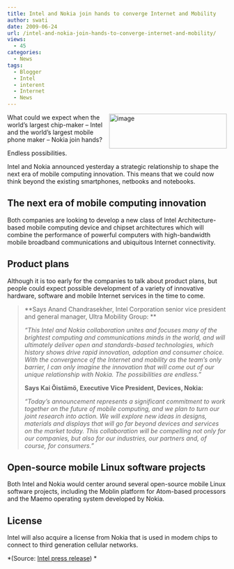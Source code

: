 ```yaml
---
title: Intel and Nokia join hands to converge Internet and Mobility
author: swati
date: 2009-06-24
url: /intel-and-nokia-join-hands-to-converge-internet-and-mobility/
views:
  - 45
categories:
  - News
tags:
  - Blogger
  - Intel
  - interent
  - Internet
  - News
---
```

<img class="alignright wp-image-51530" style="border: 0pt none;margin-left: 0px;margin-right: 0px" src="http://cdn.devilsworkshop.org/files/2009/06/image56.png" border="0" alt="image" width="270" height="80" align="right" /> What could we expect when the world’s largest chip-maker – Intel and the world’s largest mobile phone maker – Nokia join hands?

Endless possibilities.

Intel and Nokia announced yesterday a strategic relationship to shape the next era of mobile computing innovation. This means that we could now think beyond the existing smartphones, netbooks and notebooks.

## The next era of mobile computing innovation

Both companies are looking to develop a new class of Intel Architecture-based mobile computing device and chipset architectures which will combine the performance of powerful computers with high-bandwidth mobile broadband communications and ubiquitous Internet connectivity.

## Product plans

Although it is too early for the companies to talk about product plans, but people could expect possible development of a variety of innovative hardware, software and mobile Internet services in the time to come.

> **Says Anand Chandrasekher, Intel Corporation senior vice president and general manager, Ultra Mobility Group: **
> 
> *“This Intel and Nokia collaboration unites and focuses many of the brightest computing and communications minds in the world, and will ultimately deliver open and standards-based technologies, which history shows drive rapid innovation, adoption and consumer choice. With the convergence of the Internet and mobility as the team&#8217;s only barrier, I can only imagine the innovation that will come out of our unique relationship with Nokia. The possibilities are endless.”*
> 
> **Says Kai Öistämö, Executive Vice President, Devices, Nokia:**
> 
> *“Today&#8217;s announcement represents a significant commitment to work together on the future of mobile computing, and we plan to turn our joint research into action. We will explore new ideas in designs, materials and displays that will go far beyond devices and services on the market today. This collaboration will be compelling not only for our companies, but also for our industries, our partners and, of course, for consumers.”*

## Open-source mobile Linux software projects

Both Intel and Nokia would center around several open-source mobile Linux software projects, including the Moblin platform for Atom-based processors and the Maemo operating system developed by Nokia.

## License

Intel will also acquire a license from Nokia that is used in modem chips to connect to third generation cellular networks.

*(Source: <a href="http://www.intel.com/pressroom/archive/releases/20090623corp_b.htm?iid=pr1_releasepri_20090623rb" onclick="_gaq.push(['_trackEvent', 'outbound-article', 'http://www.intel.com/pressroom/archive/releases/20090623corp_b.htm?iid=pr1_releasepri_20090623rb', 'Intel press release']);" >Intel press release</a>) *
